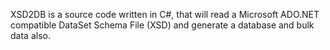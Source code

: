 XSD2DB is a source code written in C#, that will read a Microsoft ADO.NET compatible DataSet Schema File (XSD) and generate a database and bulk data also.



